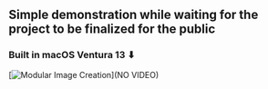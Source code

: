 ## Simple demonstration while waiting for the project to be finalized for the public

### Built in macOS Ventura 13 ⬇︎
[![Modular Image Creation](https://user-images.githubusercontent.com/6248794/180882015-aa6209bd-a10d-4a1e-85cf-d9729b8e0efc.png)](NO VIDEO)
